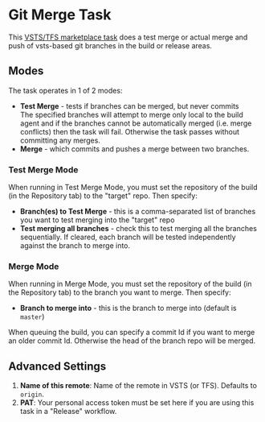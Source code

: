 # Git Merge Task
This [VSTS/TFS marketplace task](https://marketplace.visualstudio.com/items?itemName=dtzar.git-merge) does a test merge or actual merge and push of vsts-based git branches in the build or release areas.

## Modes
The task operates in 1 of 2 modes:
- **Test Merge** - tests if branches can be merged, but never commits <br>
The specified branches will attempt to merge only local to the build agent and if the branches cannot be automatically merged (i.e. merge conflicts) then the task will fail.  Otherwise the task passes without committing any merges.
- **Merge** - which commits and pushes a merge between two branches.

### Test Merge Mode
When running in Test Merge Mode, you must set the repository of the build (in the Repository tab) to the "target" repo. Then specify:
- **Branch(es) to Test Merge** - this is a comma-separated list of branches you want to test merging into the "target" repo
- **Test merging all branches** - check this to test merging all the branches sequentially. If cleared, each branch will be tested independently against the branch to merge into.

### Merge Mode
When running in Merge Mode, you must set the repository of the build (in the Repository tab) to the branch you want to merge. Then specify:
- **Branch to merge into** - this is the branch to merge into (default is `master`)

When queuing the build, you can specify a commit Id if you want to merge an older commit Id. Otherwise the head of the branch repo will be merged.

## Advanced Settings
1. **Name of this remote**: Name of the remote in VSTS (or TFS). Defaults to `origin`.
2. **PAT**: Your personal access token must be set here if you are using this task in a "Release" workflow.